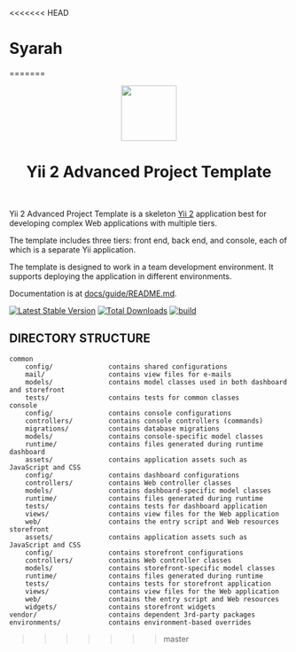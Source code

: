 <<<<<<< HEAD
# Syarah
=======
<p align="center">
    <a href="https://github.com/yiisoft" target="_blank">
        <img src="https://avatars0.githubusercontent.com/u/993323" height="100px">
    </a>
    <h1 align="center">Yii 2 Advanced Project Template</h1>
    <br>
</p>

Yii 2 Advanced Project Template is a skeleton [Yii 2](https://www.yiiframework.com/) application best for
developing complex Web applications with multiple tiers.

The template includes three tiers: front end, back end, and console, each of which
is a separate Yii application.

The template is designed to work in a team development environment. It supports
deploying the application in different environments.

Documentation is at [docs/guide/README.md](docs/guide/README.md).

[![Latest Stable Version](https://img.shields.io/packagist/v/yiisoft/yii2-app-advanced.svg)](https://packagist.org/packages/yiisoft/yii2-app-advanced)
[![Total Downloads](https://img.shields.io/packagist/dt/yiisoft/yii2-app-advanced.svg)](https://packagist.org/packages/yiisoft/yii2-app-advanced)
[![build](https://github.com/yiisoft/yii2-app-advanced/workflows/build/badge.svg)](https://github.com/yiisoft/yii2-app-advanced/actions?query=workflow%3Abuild)

DIRECTORY STRUCTURE
-------------------

```
common
    config/              contains shared configurations
    mail/                contains view files for e-mails
    models/              contains model classes used in both dashboard and storefront
    tests/               contains tests for common classes    
console
    config/              contains console configurations
    controllers/         contains console controllers (commands)
    migrations/          contains database migrations
    models/              contains console-specific model classes
    runtime/             contains files generated during runtime
dashboard
    assets/              contains application assets such as JavaScript and CSS
    config/              contains dashboard configurations
    controllers/         contains Web controller classes
    models/              contains dashboard-specific model classes
    runtime/             contains files generated during runtime
    tests/               contains tests for dashboard application    
    views/               contains view files for the Web application
    web/                 contains the entry script and Web resources
storefront
    assets/              contains application assets such as JavaScript and CSS
    config/              contains storefront configurations
    controllers/         contains Web controller classes
    models/              contains storefront-specific model classes
    runtime/             contains files generated during runtime
    tests/               contains tests for storefront application
    views/               contains view files for the Web application
    web/                 contains the entry script and Web resources
    widgets/             contains storefront widgets
vendor/                  contains dependent 3rd-party packages
environments/            contains environment-based overrides
```
>>>>>>> master
